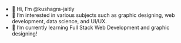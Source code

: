 - 👋 Hi, I’m @kushagra-jaitly
- 👀 I’m interested in various subjects such as graphic designing, web development, data science, and UI/UX.
- 🌱 I’m currently learning Full Stack Web Development and graphic designing!
<!---
kushagra-jaitly/kushagra-jaitly is a ✨ special ✨ repository because its `README.md` (this file) appears on your GitHub profile.
You can click the Preview link to take a look at your changes.
--->
